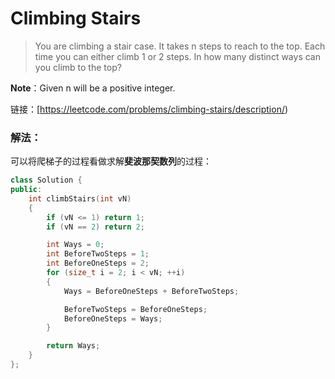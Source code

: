 # Climbing Stairs
> You are climbing a stair case. It takes n steps to reach to the top. Each time you can either climb 1 or 2 steps. In how many distinct ways can you climb to the top? 

**Note**：Given n will be a positive integer. 

链接：[https://leetcode.com/problems/climbing-stairs/description/)

### 解法：
可以将爬梯子的过程看做求解**斐波那契数列**的过程：
```C++
class Solution {
public:
	int climbStairs(int vN) 
	{
		if (vN <= 1) return 1;
		if (vN == 2) return 2;

		int Ways = 0;
		int BeforeTwoSteps = 1;
		int BeforeOneSteps = 2;
		for (size_t i = 2; i < vN; ++i)
		{
			Ways = BeforeOneSteps + BeforeTwoSteps;

			BeforeTwoSteps = BeforeOneSteps;
			BeforeOneSteps = Ways;
		}

		return Ways;
	}
};
```
